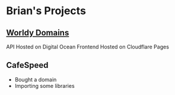 # Brian's Projects

## [Worldy Domains](https://wordly.domains)

API Hosted on Digital Ocean
Frontend Hosted on Cloudflare Pages

## CafeSpeed

- Bought a domain
- Importing some libraries
